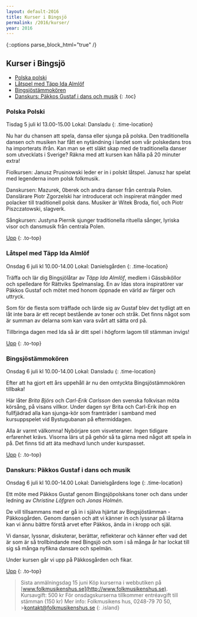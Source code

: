 ```yaml
---
layout: default-2016
title: Kurser i Bingsjö
permalink: /2016/kurser/
year: 2016
---
```

{::options parse_block_html="true" /}
<div class="glacier">

## Kurser i Bingsjö

- [Polska polski](#polska-polski)
- [Låtspel med Täpp Ida Almlöf](#ltspel-med-tpp-ida-almlf)
- [Bingsjöstämmokören](#bingsjstmmokren)
- [Danskurs: Päkkos Gustaf i dans och musik](#danskurs-pkkos-gustaf-i-dans-och-musik)
{: .toc}


### Polska Polski

Tisdag 5 juli kl 13.00-15.00
Lokal: Dansladu
{: .time-location}

Nu har du chansen att spela, dansa eller sjunga på polska. Den traditionella dansen och musiken har fått en nytändning i landet som vår polskedans tros ha importerats ifrån. Kan man se ett släkt­ skap med de traditionella danser som utvecklats i Sverige? Räkna med att kursen kan hålla på 20 minuter extra!

Fiolkursen: Janusz Prusinowski leder er in i polskt låtspel. Janusz har spelat med legenderna inom polsk folkmusik.

Danskursen: Mazurek, 0berek och andra danser från centrala Polen. Danslärare Piotr Zgorzelski har introducerat och inspirerat mängder med polacker till traditionell polsk dans. Musiker är Witek Broda, fiol, och Piotr Piszczatowski, slagverk.

Sångkursen: Justyna Piernik sjunger traditio­nella rituella sånger, lyriska visor och dansmusik från centrala Polen.

[Upp](#kurser-i-bingsj)
{: .to-top}


### Låtspel med Täpp Ida Almlöf

Onsdag 6 juli kl 10.00-14.00
Lokal: Danielsgården
{: .time-location}

Träffa och lär dig Bingsjölåtar av _Täpp Ida Almlöf_, medlem i Gässbikôl­lor och spelledare för Rättviks Spelmanslag. En av Idas stora inspiratörer var Päkkos Gustaf och mötet med honom öpp­nade en värld av färger och uttryck.

Som för de flesta som träffade och lärde sig av Gustaf blev det tydligt att en låt inte bara är ett recept bestående av toner och stråk. Det finns något som är summan av delarna som kan vara svårt att sätta ord på.

Tillbringa dagen med Ida så är ditt spel i högform lagom till stämman invigs!

[Upp](#kurser-i-bingsj)
{: .to-top}


### Bingsjöstämmokören

Onsdag 6 juli kl 10.00-14.00
Lokal: Dansladu
{: .time-location}

Efter att ha gjort ett års uppehåll är nu den omtyckta Bingsjö­stämmokören tillbaka!

Här låter _Brita Björs_ och _Carl-Erik Carlsson_ den svenska folkvisan möta körsång, på visans villkor. Under dagen syr Brita och Carl-­Erik ihop en fullfjädrad alla­ kan­ sjunga­-kör som framträder i samband med kursuppspelet vid Bystugubanan på eftermid­dagen.

Alla är varmt välkomna! Nybörjare som visveteraner. Ingen tidigare erfarenhet krävs. Visorna lärs ut på gehör så ta gärna med något att spela in på. Det finns tid att äta medhavd lunch under kurspasset.

[Upp](#kurser-i-bingsj)
{: .to-top}


### Danskurs: Päkkos Gustaf i dans och musik

Onsdag 6 juli kl 10.00-14.00
Lokal: Danielsgårdens loge
{: .time-location}

Ett möte med Päkkos Gustaf genom Bingsjöpolskans toner och dans under ledning av _Christine Löfgren_ och _Jonas Holmén_.

De vill tillsammans med er gå in i själva hjärtat av Bingsjöstämman - Päkkosgården. Genom dansen och att vi känner in och lyssnar på låtarna kan vi ännu bättre förstå arvet efter Päkkos, ända in i kropp och själ.

Vi dansar, lyssnar, diskuterar, berättar, reflekterar och känner efter vad det är som är så trollbindande med Bingsjö och som i så många år har lockat till sig så många nyfikna dansare och spelmän.

Under kursen går vi upp på Päkkosgården och fikar.


[Upp](#kurser-i-bingsj)
{: .to-top}

>Sista anmälningsdag 15 juni
>Köp kurserna i webbutiken på [www.folkmusikenshus.se](http://www.folkmusikenshus.se).
>Kursavgift: 500 kr
>För onsdagskurserna tillkommer entréavgift till stämman (150 kr)
>Mer info: Folkmusikens hus, 0248-79 70 50, >[kontakt@folkmusikenshus.se](mailto:kontakt@folkmusikenshus.se)
{: .island}

</div>
